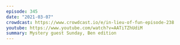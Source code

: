 ```yaml
---
episode: 345
date: "2021-03-07"
crowdcast: https://www.crowdcast.io/e/in-lieu-of-fun-episode-238
youtube: https://www.youtube.com/watch?v=AATiTZhUdiM
summary: Mystery guest Sunday, Ben edition
---
```

